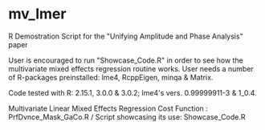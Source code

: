 mv_lmer
=======
R Demostration Script for the "Unifying Amplitude and Phase Analysis" paper

User is encouraged to run "Showcase_Code.R" in order to see how the multivariate mixed effects regression routine works.
User needs a number of R-packages preinstalled: lme4, RcppEigen, minqa & Matrix.

Code tested with R: 2.15.1, 3.0.0 & 3.0.2; lme4's vers. 0.99999911-3 & 1_0.4. 

Multivariate Linear Mixed Effects Regression Cost Function :  PrfDvnce_Mask_GaCo.R / 
Script showcasing its use: Showcase_Code.R

